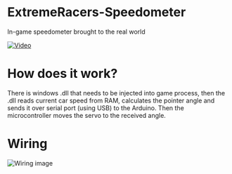 # ExtremeRacers-Speedometer
In-game speedometer brought to the real world

[![Video](https://img.youtube.com/vi/hYt2wHtuamk/0.jpg)](https://www.youtube.com/watch?v=hYt2wHtuamk)

# How does it work?
There is windows .dll that needs to be injected into game process, then the .dll reads current car speed from RAM, calculates the pointer angle and sends it over serial port (using USB) to the Arduino. Then the microcontroller moves the servo to the received angle.

# Wiring
![Wiring image](https://i.imgur.com/zpt0stf.png)
